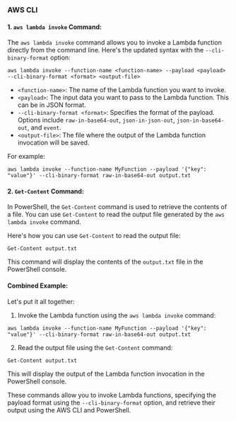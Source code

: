 


### AWS CLI
#### 1. `aws lambda invoke` Command:

The `aws lambda invoke` command allows you to invoke a Lambda function directly from the command line. Here's the updated syntax with the `--cli-binary-format` option:

```plaintext
aws lambda invoke --function-name <function-name> --payload <payload> --cli-binary-format <format> <output-file>
```

- `<function-name>`: The name of the Lambda function you want to invoke.
- `<payload>`: The input data you want to pass to the Lambda function. This can be in JSON format.
- `--cli-binary-format <format>`: Specifies the format of the payload. Options include `raw-in-base64-out`, `json-in-json-out`, `json-in-base64-out`, and `event`.
- `<output-file>`: The file where the output of the Lambda function invocation will be saved.

For example:
```plaintext
aws lambda invoke --function-name MyFunction --payload '{"key": "value"}' --cli-binary-format raw-in-base64-out output.txt
```

#### 2. `Get-Content` Command:

In PowerShell, the `Get-Content` command is used to retrieve the contents of a file. You can use `Get-Content` to read the output file generated by the `aws lambda invoke` command.

Here's how you can use `Get-Content` to read the output file:

```plaintext
Get-Content output.txt
```

This command will display the contents of the `output.txt` file in the PowerShell console.

#### Combined Example:

Let's put it all together:

1. Invoke the Lambda function using the `aws lambda invoke` command:

```plaintext
aws lambda invoke --function-name MyFunction --payload '{"key": "value"}' --cli-binary-format raw-in-base64-out output.txt
```

2. Read the output file using the `Get-Content` command:

```plaintext
Get-Content output.txt
```

This will display the output of the Lambda function invocation in the PowerShell console.

These commands allow you to invoke Lambda functions, specifying the payload format using the `--cli-binary-format` option, and retrieve their output using the AWS CLI and PowerShell.
